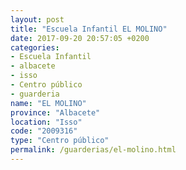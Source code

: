 ```yaml
---
layout: post
title: "Escuela Infantil EL MOLINO"
date: 2017-09-20 20:57:05 +0200
categories:
- Escuela Infantil
- albacete
- isso
- Centro público
- guarderia
name: "EL MOLINO"
province: "Albacete"
location: "Isso"
code: "2009316"
type: "Centro público"
permalink: /guarderias/el-molino.html
---
```

